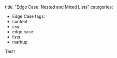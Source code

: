 title: "Edge Case: Nested and Mixed Lists"
categories:
  - Edge Case
tags:
  - content
  - css
  - edge case
  - lists
  - markup
  
  
  Test!
